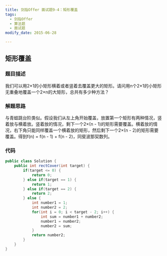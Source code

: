 ```yaml
---
title: 剑指Offer 面试题9-4：矩形覆盖
tags: 
  - 剑指Offer
  - 算法题
  - 面试题
modify_date: 2015-06-28

---
```


## 矩形覆盖

### 题目描述

我们可以用2×1的小矩形横着或者竖着去覆盖更大的矩形。请问用n个2×1的小矩形无重叠地覆盖一个2×n的大矩形，总共有多少种方法？

<!--more-->

### 解题思路

与青蛙跳台阶类似。假设我们从左上角开始覆盖，放置第一个矩形有两种情况，竖着放与横着放。竖着放的情况，剩下一个2×(n - 1)的矩形需要覆盖。横着放的情况，右下角只能同样覆盖一个横着放的矩形，然后剩下一个2×(n - 2)的矩形需要覆盖。得到f(n) = f(n - 1) + f(n - 2)，同斐波那契数列。

### 代码

```java
public class Solution {
    public int rectCover(int target) {
        if(target <= 0) {
            return 0;
        } else if(target == 1) {
            return 1;
        } else if(target == 2) {
            return 2;
        } else {
            int number1 = 1;
            int number2 = 2;
            for(int i = 0; i < target - 2; i++) {
                int sum = number1 + number2;
                number1 = number2;
                number2 = sum;
            }
            return number2;
        }
    }
}
```

